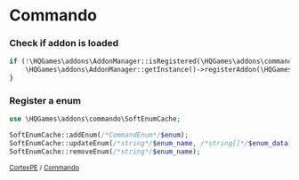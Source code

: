 # Commando

### Check if addon is loaded
```php
if (!\HQGames\addons\AddonManager::isRegistered(\HQGames\addons\commando\Commando::class)) {
	\HQGames\addons\AddonManager::getInstance()->registerAddon(\HQGames\addons\commando\Commando::class);
}
```

### Register a enum

```php
use \HQGames\addons\commando\SoftEnumCache;

SoftEnumCache::addEnum(/*CommandEnum*/$enum);
SoftEnumCache::updateEnum(/*string*/$enum_name, /*string[]*/$enum_data);
SoftEnumCache::removeEnum(/*string*/$enum_name);
```

<sub><a href="https://github.com/CortexPE">CortexPE</a> / <a href="https://github.com/CortexPE/Commando">
Commando</a></sub>
